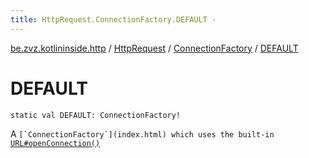 ```yaml
---
title: HttpRequest.ConnectionFactory.DEFAULT - 
---
```


[be.zvz.kotlininside.http](../../index.html) / [HttpRequest](../index.html) / [ConnectionFactory](index.html) / [DEFAULT](./-d-e-f-a-u-l-t.html)

# DEFAULT

`static val DEFAULT: ConnectionFactory!`

A ``[`ConnectionFactory`](index.html) which uses the built-in ``[`URL#openConnection()`](#)

